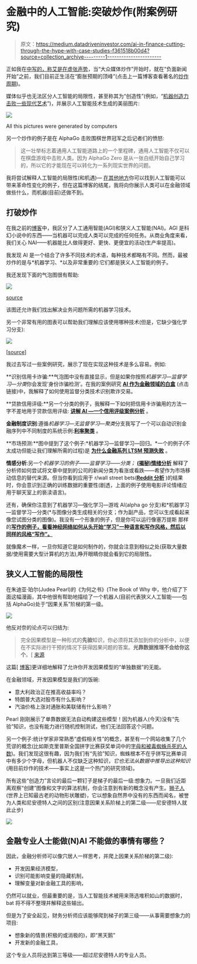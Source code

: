 # 金融中的人工智能:突破炒作(附案例研究)

> 原文：<https://medium.datadriveninvestor.com/ai-in-finance-cutting-through-the-hype-with-case-studies-f361518b00d4?source=collection_archive---------1----------------------->

正如我在[中写的，称艾是在虚张声势](https://medium.com/@gjlr2000/calling-ais-bluff-9ef275943168)，当“大众媒体炒作”开始时，就在“负面新闻开始”之前，我们目前正生活在“膨胀预期的顶峰”(点击上一篇博客查看著名的[炒作周期](https://en.wikipedia.org/wiki/Hype_cycle))。

媒体似乎也无法区分人工智能的局限性，甚至称其为“创造性”(例如，“[机器创造力击败一些现代艺术](https://www.technologyreview.com/s/608195/machine-creativity-beats-some-modern-art/)”)，并展示人工智能技术生成的美丽图片:

![](img/b6c8d2cc76a31ba66907c1d13b36ebc1.png)

All this pictures were generated by computers

另一个炒作的例子是在 AlphaGo 击败围棋世界冠军之后记者们的愤怒:

> 这一壮举标志着通用人工智能道路上的一个里程碑，通用人工智能不仅可以在棋盘游戏中击败人类。因为 AlphaGo Zero 是从一张白纸开始自己学习的，所以它的才能现在可以转化为一系列现实世界的问题。

我将尝试解释人工智能的局限性(和机遇)— [在其他地方](http://www.oliverwyman.com/our-expertise/hubs/the-future-of-data-and-analytics.html?_lrsc=d87dc99f-7601-4dc1-9ed7-b4489e41de57)你可以找到人工智能可以带来革命性变化的例子，但在这篇博客的结尾，我将向你展示人类可以在金融领域做些什么，而机器(目前)还做不到。

## 打破炒作

在我之前的[博客](https://medium.com/@gjlr2000/calling-ais-bluff-9ef275943168)中，我区分了人工通用智能(AGI)和狭义人工智能(NAI)。AGI 是科幻小说中的东西——当机器可以完成人类可以完成的任何任务。从商业角度来看，我们关心 NAI——机器能比人做得更好、更快、更便宜的活动(生产率提高)。

我发现 AI 是一个结合了许多不同技术的术语，每种技术都略有不同。然而，最被炒作的是与*机器学习、*以及非常重要的:它们都是狭义人工智能的例子。

我还发现下面的气泡图很有帮助:

![](img/e26e8e53df31956586bb4493c7241b6a.png)

[source](https://towardsml.com/2018/02/17/machine-learning-an-overview-and-the-essential-algorithms/)

该图还允许我们找出解决业务问题所需的机器学习技术。

另一个非常有用的图表可以帮助我们理解应该使用哪种技术(但是，它缺少强化学习分支):

![](img/8c9b2679f3d08e6bb56ab7e5936eea10.png)

[[source](https://blogs.sas.com/content/subconsciousmusings/2017/04/12/machine-learning-algorithm-use/)]

我过去写过一些案例研究，展示了现在实现这种技术是多么容易。例如:

**识别信用卡诈骗:**气泡图中没有直接显示，但是如果你按照*机器学习—监督学习—分类*你会发现‘身份诈骗检测’。在我的案例研究 [**AI 作为金融领域的白盒**](https://medium.com/@gjlr2000/ai-as-a-white-box-in-finance-e6f3216aa7e7) (点击链接)中，我解释了如何使用监督分类技术识别欺诈交易。

**贷款信用评级:**另一个分类的例子，我解释一下如何把信用卡诈骗用的方法一字不差地用于贷款信用评级: [**讲解 AI —一个信用评级案例分析**](https://medium.com/@gjlr2000/explaining-ai-a-credit-rating-case-study-2f6704816760) 。

**金融制度识别**:遵循*机器学习—无监督学习—聚类*分支我写了一个可以自动识别金融序列中不同制度的系统示例:[**利率聚类**](https://medium.com/@gjlr2000/rates-clustering-611a3af9b294) 。

**市场预测:**图中提到了这个例子:*机器学习—监督学习—回归。*一个的例子(不太成功但能让我们理解所需的过程)是 [**为什么金融系列 LTSM 预测失败**](https://medium.com/@gjlr2000/why-financial-time-series-lstm-prediction-fails-4d1486d336e0) 。

**情感分析**:另一个*机器学习的例子——监督学习——分类；* [**(揭秘)情绪分析**](/sentiment-analysis-in-finance-a4b3016a9fc0) 解释了分析师如何尝试将文章中提到的公司的新闻分类为看涨或看跌——希望作为市场移动信息的替代来源。但当你看到应用于 r/wall street bets([**Reddit 分析**](https://lamatuk.medium.com/reddit-analysis-b42c8cbaf4f3) )的结果时，你会意识到正确的训练数据的重要性(剧透，上面的例子使用电影评论情绪应用于聊天室上的亵渎语言)。

还有，确保你注意到了机器学习—强化学习—游戏 AI(alpha go 分支)和*机器学习—监督学习—分类(*与图像分类生成相关的分支；作为副产品，您可以生成看起来像您试图分类的图像)。我没有一个形象的例子，但是你可以运行像塞万提斯 那样的[**写作的例子，看看神经网络如何从头开始“学习”一种语言和写作风格，然后以同样的风格“写作”。**](https://medium.com/@gjlr2000/writing-like-cervantes-61a63c964d82)

就像魔术一样，一旦你知道它是如何制作的，你就会注意到相似之处(获取大量数据/使用需要大型计算机的方法),睁开眼睛你就会看到它的局限性。

## 狭义人工智能的局限性

在朱迪亚·珀尔(Judea Pearl)的《为何之书》(The Book of Why 中，他介绍了下面这幅漫画，其中他很有帮助地描绘了一个机器人(目前代表狭义人工智能——包括 AlphaGo)处于“因果关系”阶梯的第一级。

![](img/542eb3a7e52a5476bdca8053e8ecefff.png)

他反对奈的论点可以归结为:

> 完全因果模型是一种形式的**先验**知识，你必须将其添加到你的分析中，以便在不实际进行干预的情况下获得因果问题的答案。**光靠数据推理不会给你这个**。[ [来源](http://www.inference.vc/untitled/)

这篇[ [博客](http://www.inference.vc/untitled/)]更详细地解释了允许你开发因果模型的“单独数据”的无能。

在金融领域，开发因果模型是我们的饭碗:

*   意大利政治正在推高收益率吗？
*   特朗普大选对股市有什么影响？
*   汽油价格上涨对通胀和美联储有什么影响？

Pearl 刚刚展示了单靠数据无法自动构建这些模型！因为机器人(今天)没有“先验”知识，也没有能力进行随机控制测试，他们无法回答这个问题。

另一个例子:统计学家非常熟悉“虚假相关性”的概念，甚至有一个网站收集了几个荒谬的概念(比如斯克里普斯全国拼字比赛获奖单词中的[字母和被毒蜘蛛杀死的人数](http://www.tylervigen.com/spurious-correlations))。我们发现这很有趣，因为我们有“先验”知识，蜘蛛根本不在乎拼写比赛单词中有多少个字母，但机器人不仅缺乏这种知识，*它也无法从数据中推导出这种知识*(用目前炒作的技术——事实上这是一个热门的研究领域)。

所有这些“创造力”言论的最后一颗钉子是梯子的最后一级:想象力。一旦我们近距离观察“创建”图像和文字的算法机制，你会注意到有新的概念没有产生。[狮子人](https://en.wikipedia.org/wiki/Lion-man)(世界上已知最古老的动物形状雕塑)，它以想象自然界中没有的东西而闻名，被誉为人类和尼安德特人之间的区别(注意因果关系阶梯上的第二级——尼安德特人就此止步)

![](img/8740a5c0d64d9bc4feccf8c35cfa8789.png)

## 金融专业人士能做(N)AI 不能做的事情有哪些？

因此，金融分析师可以像穴居人一样思考，并爬上因果关系阶梯的第二级):

*   开发因果经济模型，
*   识别可能影响变量的隐藏机制，
*   理解变量对新金融工具的影响，

仍然可以就业，但最重要的是，当人工智能技术被用来筛选堆积如山的数据时，bat 将不得不整理并解释这些输出。

但是为了安全起见，财务分析师应该能够爬到梯子的第三级——从事需要想象力的项目:

*   想象新的情景(积极的或消极的)，即“黑天鹅”
*   开发新的金融工具，

这个专业人员将达到第三等级——超过尼安德特人的专业人员。